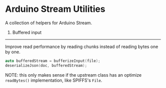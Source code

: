 Arduino Stream Utilities
========================

A collection of helpers for Arduino Stream.

1. Buffered input
-----------------

Improve read performance by reading chunks instead of reading bytes one by one.

```c++
auto bufferedStream = bufferizeInput(file);
deserializeJson(doc, bufferedStream);
```

NOTE: this only makes sense if the upstream class has an optimize `readBytes()` implementation, like SPIFFS's `File`.
